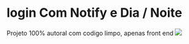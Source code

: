 # login Com Notify e Dia / Noite
Projeto 100% autoral com codigo limpo, apenas front end
<img src="https://media.discordapp.net/attachments/1065650675993808946/1071950701393105066/image.png">
